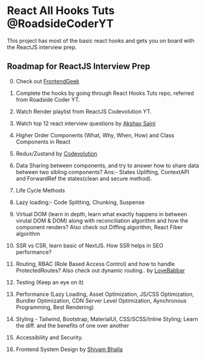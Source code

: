 # React All Hooks Tuts @RoadsideCoderYT

This project has most of the basic react hooks and gets you on board with the ReactJS interview prep.

## Roadmap for ReactJS Interview Prep

0. Check out [FrontendGeek](https://frontendgeek.com/)

1. Complete the hooks by going through React Hooks Tuts repo, referred from Roadside Coder YT.

2. Watch Render playlist from ReactJS Codevolution YT.

3. Watch top 12 react interview questions by [Akshay Saini](https://www.youtube.com/watch?v=uE925hp9KDk&t=2750s)

4. Higher Order Components (What, Why, When, How) and Class Components in React

5. Redux/Zustand by [Codevolution](https://www.youtube.com/watch?v=9boMnm5X9ak&list=PLC3y8-rFHvwheJHvseC3I0HuYI2f46oAK)

6. Data Sharing between components, and try to answer how to share data between two sibling components?
    Ans:- States Uplifting, ContextAPI and ForwardRef the states(clean and secure method).

7. Life Cycle Methods

8. Lazy loading:- Code Splitting, Chunking, Suspense

9. Virtual DOM (learn in depth, learn what exactly happens in between virutal DOM & DOM) along with reconciliation algorithm and how the component renders? Also check out Diffing algorithm, React Fiber algorithm

10. SSR vs CSR, learn basic of NextJS. How SSR helps in SEO performance?

11. Routing, RBAC (Role Based Access Control) and how to handle ProtectedRoutes? Also check out dynamic routing.. by [LoveBabbar](https://www.youtube.com/watch?v=VeWdk4D_xYs)

12. Testing (Keep an eye on it)

13. Performance (Lazy Loading, Asset Optimization, JS/CSS Optimization, Bundler Optimization, CDN Server Level Optimization, Aynchronous Programming, Best Rendering)

14. Styling - Tailwind, Bootstrap, MaterialUI, CSS/SCSS/Inline Styling; Learn the diff. and the benefits of one over another

15. Accessibility and Security.

16. Frontend System Design by [Shivam Bhalla](https://www.youtube.com/watch?v=NEzu4FD25KM&t=1s)